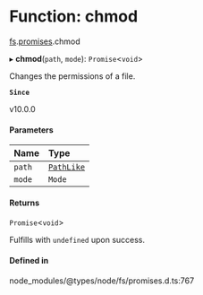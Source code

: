 # Function: chmod

[fs](../modules/fs.md).[promises](../modules/fs.promises.md).chmod

▸ **chmod**(`path`, `mode`): `Promise`<`void`\>

Changes the permissions of a file.

**`Since`**

v10.0.0

#### Parameters

| Name | Type |
| :------ | :------ |
| `path` | [`PathLike`](../types/fs.PathLike.md) |
| `mode` | `Mode` |

#### Returns

`Promise`<`void`\>

Fulfills with `undefined` upon success.

#### Defined in

node_modules/@types/node/fs/promises.d.ts:767
